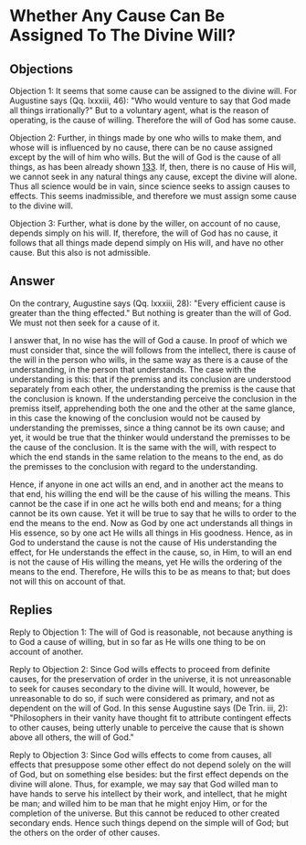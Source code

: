 # Whether Any Cause Can Be Assigned To The Divine Will?

## Objections

Objection 1: It seems that some cause can be assigned to the divine will. For Augustine says (Qq. lxxxiii, 46): "Who would venture to say that God made all things irrationally?" But to a voluntary agent, what is the reason of operating, is the cause of willing. Therefore the will of God has some cause.

Objection 2: Further, in things made by one who wills to make them, and whose will is influenced by no cause, there can be no cause assigned except by the will of him who wills. But the will of God is the cause of all things, as has been already shown [133](A[4]). If, then, there is no cause of His will, we cannot seek in any natural things any cause, except the divine will alone. Thus all science would be in vain, since science seeks to assign causes to effects. This seems inadmissible, and therefore we must assign some cause to the divine will.

Objection 3: Further, what is done by the willer, on account of no cause, depends simply on his will. If, therefore, the will of God has no cause, it follows that all things made depend simply on His will, and have no other cause. But this also is not admissible.

## Answer

On the contrary, Augustine says (Qq. lxxxiii, 28): "Every efficient cause is greater than the thing effected." But nothing is greater than the will of God. We must not then seek for a cause of it.

I answer that, In no wise has the will of God a cause. In proof of which we must consider that, since the will follows from the intellect, there is cause of the will in the person who wills, in the same way as there is a cause of the understanding, in the person that understands. The case with the understanding is this: that if the premiss and its conclusion are understood separately from each other, the understanding the premiss is the cause that the conclusion is known. If the understanding perceive the conclusion in the premiss itself, apprehending both the one and the other at the same glance, in this case the knowing of the conclusion would not be caused by understanding the premisses, since a thing cannot be its own cause; and yet, it would be true that the thinker would understand the premisses to be the cause of the conclusion. It is the same with the will, with respect to which the end stands in the same relation to the means to the end, as do the premisses to the conclusion with regard to the understanding.

Hence, if anyone in one act wills an end, and in another act the means to that end, his willing the end will be the cause of his willing the means. This cannot be the case if in one act he wills both end and means; for a thing cannot be its own cause. Yet it will be true to say that he wills to order to the end the means to the end. Now as God by one act understands all things in His essence, so by one act He wills all things in His goodness. Hence, as in God to understand the cause is not the cause of His understanding the effect, for He understands the effect in the cause, so, in Him, to will an end is not the cause of His willing the means, yet He wills the ordering of the means to the end. Therefore, He wills this to be as means to that; but does not will this on account of that.

## Replies

Reply to Objection 1: The will of God is reasonable, not because anything is to God a cause of willing, but in so far as He wills one thing to be on account of another.

Reply to Objection 2: Since God wills effects to proceed from definite causes, for the preservation of order in the universe, it is not unreasonable to seek for causes secondary to the divine will. It would, however, be unreasonable to do so, if such were considered as primary, and not as dependent on the will of God. In this sense Augustine says (De Trin. iii, 2): "Philosophers in their vanity have thought fit to attribute contingent effects to other causes, being utterly unable to perceive the cause that is shown above all others, the will of God."

Reply to Objection 3: Since God wills effects to come from causes, all effects that presuppose some other effect do not depend solely on the will of God, but on something else besides: but the first effect depends on the divine will alone. Thus, for example, we may say that God willed man to have hands to serve his intellect by their work, and intellect, that he might be man; and willed him to be man that he might enjoy Him, or for the completion of the universe. But this cannot be reduced to other created secondary ends. Hence such things depend on the simple will of God; but the others on the order of other causes.